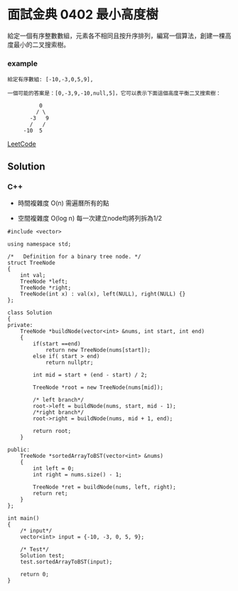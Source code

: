 # 面試金典 0402  最小高度樹

給定一個有序整數數組，元素各不相同且按升序排列，編寫一個算法，創建一棵高度最小的二叉搜索樹。

### example

```
給定有序數組: [-10,-3,0,5,9],

一個可能的答案是：[0,-3,9,-10,null,5]，它可以表示下面這個高度平衡二叉搜索樹：

          0 
         / \ 
       -3   9 
       /   / 
     -10  5 
```

[LeetCode](https://leetcode-cn.com/problems/minimum-height-tree-lcci/)



## Solution  

### C++

* 時間複雜度 O(n) 需遍曆所有的點

* 空間複雜度 O(log n) 每一次建立node均將列拆為1/2

```
#include <vector>

using namespace std;

/*   Definition for a binary tree node. */
struct TreeNode
{
    int val;
    TreeNode *left;
    TreeNode *right;
    TreeNode(int x) : val(x), left(NULL), right(NULL) {}
};

class Solution
{
private:
    TreeNode *buildNode(vector<int> &nums, int start, int end)
    {
        if(start ==end)
            return new TreeNode(nums[start]);
        else if( start > end)
            return nullptr;

        int mid = start + (end - start) / 2;

        TreeNode *root = new TreeNode(nums[mid]);

        /* left branch*/
        root->left = buildNode(nums, start, mid - 1);
        /*right branch*/
        root->right = buildNode(nums, mid + 1, end);

        return root;
    }

public:
    TreeNode *sortedArrayToBST(vector<int> &nums)
    {
        int left = 0;
        int right = nums.size() - 1;

        TreeNode *ret = buildNode(nums, left, right);
        return ret;
    }
};

int main()
{
    /* input*/
    vector<int> input = {-10, -3, 0, 5, 9};

    /* Test*/
    Solution test;
    test.sortedArrayToBST(input);

    return 0;
}
```